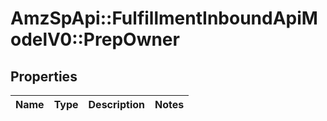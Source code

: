 # AmzSpApi::FulfillmentInboundApiModelV0::PrepOwner

## Properties
Name | Type | Description | Notes
------------ | ------------- | ------------- | -------------

